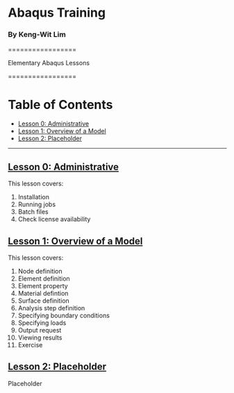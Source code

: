 # Abaqus Training
### By Keng-Wit Lim

=================

Elementary Abaqus Lessons 

=================


Table of Contents
=================

  * [Lesson 0: Administrative](#lesson-0)  
  * [Lesson 1: Overview of a Model](#lesson-1)  
  * [Lesson 2: Placeholder](#lesson-2)  
  
---

## [Lesson 0: Administrative](00_Lesson#lesson-0)
This lesson covers:

 1. Installation
 2. Running jobs
 3. Batch files
 4. Check license availability

## [Lesson 1: Overview of a Model](01_Lesson#lesson-1)

This lesson covers:

 1. Node definition
 2. Element definition
 3. Element property
 4. Material defintion
 6. Surface definition
 7. Analysis step definition
 8. Specifying boundary conditions
 9. Specifying loads
 10. Output request
 11. Viewing results
 12. Exercise 

## [Lesson 2: Placeholder](02_Lesson#lesson-2)

Placeholder 
